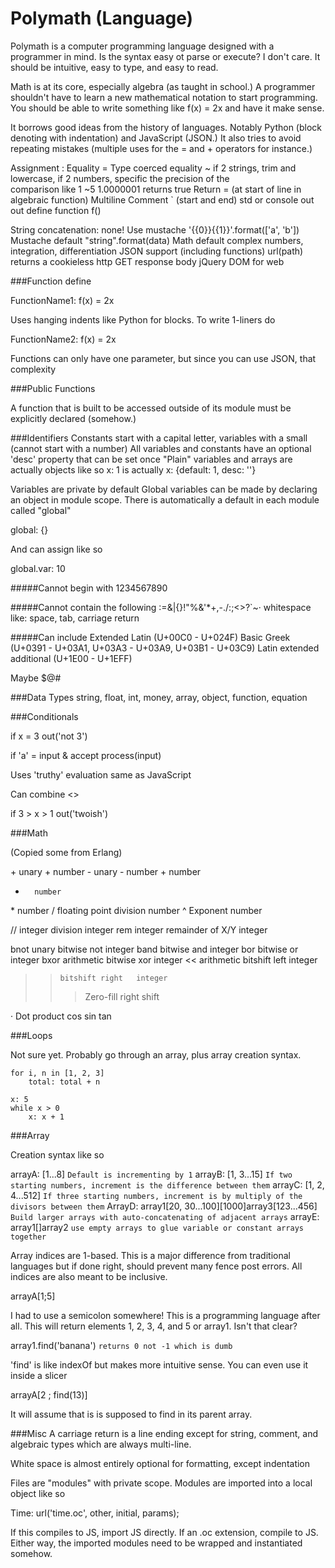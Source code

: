 Polymath (Language)
===================

Polymath is a computer programming language designed with a programmer in mind. Is the syntax easy ot parse or execute? I don't care. It should be intuitive, easy to type, and easy to read.

Math is at its core, especially algebra (as taught in school.) A programmer shouldn't have to learn a new mathematical notation to start programming. You should be able to write something like f(x) = 2x and have it make sense.

It borrows good ideas from the history of languages. Notably Python (block denoting with indentation) and JavaScript (JSON.) It also tries to avoid repeating mistakes (multiple uses for the = and + operators for instance.)

Assignment            :
Equality              =
Type coerced equality ~
    if 2 strings, trim and lowercase, if 2 numbers, specific the precision of the                         
    comparison like 1 ~5 1.0000001 returns true
Return                = (at start of line in algebraic function)
Multiline Comment     ` (start and end)
std or console out    out
define function       f()

String concatenation: none! Use mustache '{{0}}{{1}}'.format(['a', 'b'])
Mustache default "string".format(data)
Math default complex numbers, integration, differentiation
JSON support (including functions)
url(path) returns a cookieless http GET response body
jQuery DOM for web

###Function define

FunctionName1: f(x)
    = 2x

Uses hanging indents like Python for blocks. To write 1-liners do

FunctionName2: f(x) = 2x

Functions can only have one parameter, but since you can use JSON, that complexity

###Public Functions

A function that is built to be accessed outside of its module must be explicitly declared (somehow.)

###Identifiers
Constants start with a capital letter, variables with a small (cannot start with a number)
All variables and constants have an optional 'desc' property that can be set once
"Plain" variables and arrays are actually objects like so
x: 1
is actually
x: {default: 1, desc: ''}

Variables are private by default
Global variables can be made by declaring an object in module scope. There is automatically a default in each module called "global"

global: {}

And can assign like so

global.var: 10

#####Cannot begin with
1234567890

#####Cannot contain the following
:=[]()&|{}!"%&'*+,-./:;<>?`~·
whitespace like: space, tab, carriage return

#####Can include
Extended Latin (U+00C0 - U+024F)
Basic Greek (U+0391 - U+03A1, U+03A3 - U+03A9, U+03B1 - U+03C9)
Latin extended additional (U+1E00 - U+1EFF)

Maybe
$@#

###Data Types
string, float, int, money, array, object, function, equation

###Conditionals

if x = 3
    out('not 3')

if 'a' = input & accept
    process(input)

Uses 'truthy' evaluation same as JavaScript

Can combine <>

if 3 > x > 1
    out('twoish')



###Math

(Copied some from Erlang)

\+ 	unary + 	number 
\- 	unary - 	number 
\+ 	  	number 
- 	  	number 
\* 	  	number 
/      floating point division 	number 
^      Exponent         number 

//     integer division 	integer 
rem    integer remainder of X/Y 	integer 

bnot   unary bitwise not 	integer 
band   bitwise and 	integer 
bor    bitwise or 	integer 
bxor   arithmetic bitwise xor 	integer 
<< 	   arithmetic bitshift left 	integer 
>> 	   bitshift right 	integer 
>>>    Zero-fill right shift 

·      Dot product 
cos 
sin 
tan 

###Loops

Not sure yet. Probably go through an array, plus array creation syntax.

    for i, n in [1, 2, 3]
        total: total + n

    x: 5
    while x > 0
        x: x + 1

###Array

Creation syntax like so

arrayA: [1...8] `Default is incrementing by 1`
arrayB: [1, 3...15] `If two starting numbers, increment is the difference between them`
arrayC: [1, 2, 4...512] `If three starting numbers, increment is by multiply of the divisors between them`
ArrayD: array1[20, 30...100][1000]array3[123...456] `Build larger arrays with auto-concatenating of adjacent arrays`
arrayE: array1[]array2 `use empty arrays to glue variable or constant arrays together`

Array indices are 1-based. This is a major difference from traditional languages but if done right, should prevent many fence post errors. All indices are also meant to be inclusive.

arrayA[1;5]

I had to use a semicolon somewhere! This is a programming language after all. This will return elements 1, 2, 3, 4, and 5 or array1. Isn't that clear?

array1.find('banana') `returns 0 not -1 which is dumb`

'find' is like indexOf but makes more intuitive sense. You can even use it inside a slicer

arrayA[2 ; find(13)]

It will assume that is is supposed to find in its parent array.


###Misc
A carriage return is a line ending except for string, comment, and algebraic types which are always multi-line.

White space is almost entirely optional for formatting, except indentation

Files are "modules" with private scope. Modules are imported into a local object like so

Time: url('time.oc', other, initial, params);

If this compiles to JS, import JS directly. If an .oc extension, compile to JS. Either way, the imported modules need to be wrapped and instantiated somehow.
